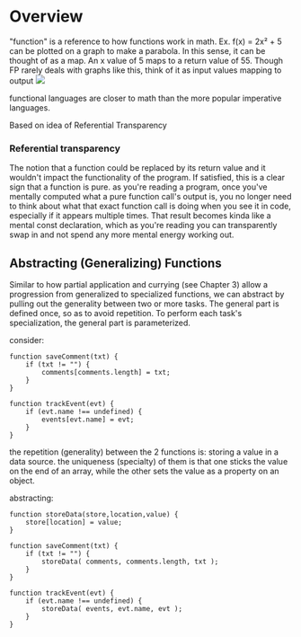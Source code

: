 
# Overview
"function" is a reference to how functions work in math.
Ex. f(x) = 2x² + 5 can be plotted on a graph to make a parabola. In this sense, it can be thought of as a map. An x value of 5 maps to a return value of 55. 
Though FP rarely deals with graphs like this, think of it as input values mapping to output
![](/assets/images/2021-03-09-09-35-55.png)

functional languages are closer to math than the more popular imperative languages.

Based on idea of Referential Transparency

### Referential transparency
The notion that a function could be replaced by its return value and it wouldn't impact the functionality of the program.
If satisfied, this is a clear sign that a function is pure.
as you're reading a program, once you've mentally computed what a pure function call's output is, you no longer need to think about what that exact function call is doing when you see it in code, especially if it appears multiple times.
That result becomes kinda like a mental const declaration, which as you're reading you can transparently swap in and not spend any more mental energy working out.


## Abstracting (Generalizing) Functions
Similar to how partial application and currying (see Chapter 3) allow a progression from generalized to specialized functions, we can abstract by pulling out the generality between two or more tasks. The general part is defined once, so as to avoid repetition. To perform each task's specialization, the general part is parameterized.

consider:
```
function saveComment(txt) {
    if (txt != "") {
        comments[comments.length] = txt;
    }
}

function trackEvent(evt) {
    if (evt.name !== undefined) {
        events[evt.name] = evt;
    }
}
```
the repetition (generality) between the 2 functions is: storing a value in a data source. the uniqueness (specialty) of them is that one sticks the value on the end of an array, while the other sets the value as a property on an object.

abstracting:
```
function storeData(store,location,value) {
    store[location] = value;
}

function saveComment(txt) {
    if (txt != "") {
        storeData( comments, comments.length, txt );
    }
}

function trackEvent(evt) {
    if (evt.name !== undefined) {
        storeData( events, evt.name, evt );
    }
}
```